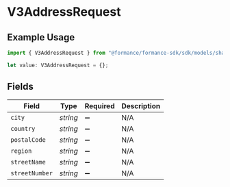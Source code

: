 # V3AddressRequest

## Example Usage

```typescript
import { V3AddressRequest } from "@formance/formance-sdk/sdk/models/shared";

let value: V3AddressRequest = {};
```

## Fields

| Field              | Type               | Required           | Description        |
| ------------------ | ------------------ | ------------------ | ------------------ |
| `city`             | *string*           | :heavy_minus_sign: | N/A                |
| `country`          | *string*           | :heavy_minus_sign: | N/A                |
| `postalCode`       | *string*           | :heavy_minus_sign: | N/A                |
| `region`           | *string*           | :heavy_minus_sign: | N/A                |
| `streetName`       | *string*           | :heavy_minus_sign: | N/A                |
| `streetNumber`     | *string*           | :heavy_minus_sign: | N/A                |